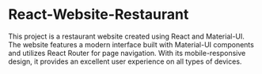 # React-Website-Restaurant
This project is a restaurant website created using React and Material-UI. The website features a modern interface built with Material-UI components and utilizes React Router for page navigation. With its mobile-responsive design, it provides an excellent user experience on all types of devices.
